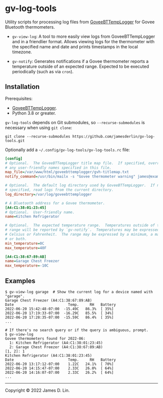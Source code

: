 # gv-log-tools

Utility scripts for processing log files from [GoveeBTTempLogger] for Govee
Bluetooth thermometers.

* `gv-view-log`: A tool to more easily view logs from GoveeBTTempLogger and
  in a friendlier format.  Allows viewing logs for the thermometer with the
  specified name and date and prints timestamps in the local timezone.

* `gv-notify`: Generates notifications if a Govee thermometer reports a
  temperature outside of an expected range.  Expected to be executed
  periodically (such as via `cron`).


## Installation

Prerequisites:

* [GoveeBTTempLogger].
* Python 3.8 or greater.

`gv-log-tools` depends on Git submodules, so `--recurse-submodules` is
necessary when using `git clone`:

```shell
git clone --recurse-submodules https://github.com/jamesderlin/gv-log-tools.git
```

Optionally add a `~/.config/gv-log-tools/gv-log-tools.rc` file:

```ini
[config]
# Optional.  The GoveeBTTempLogger title map file.  If specified, overrides
# any user-friendly names specified in this file.
map_file=/var/www/html/goveebttemplogger/gvh-titlemap.txt
notify_command=/usr/bin/mailx -s "Govee thermometer warning" james@example.com

# Optional.  The default log directory used by GoveeBTTempLogger.  If not
# specified, read logs from the current directory.
log_directory=/var/log/goveebttemplogger

# A Bluetooth address for a Govee thermometer.
[A4:C1:38:01:23:45]
# Optional.  User-friendly name.
name=Kitchen Refrigerator

# Optional.  The expected temperature range.  Temperatures outside of this
# range will be reported by `gv-notify`.  Temperatures may be expressed in
# Celsius or Fahrenheit.  The range may be expressed by a minimum, a maximum,
# or both.
min_temperature=0C
max_temperature=40F

[A4:C1:38:67:89:AB]
name=Garage Chest Freezer
max_temperature=-10C
```


## Examples

```
$ gv-view-log garage  # Show the current log for a device named with "garage".
Garage Chest Freezer (A4:C1:38:67:89:AB)
Date                         Temp.     RH   Battery
2022-06-20 15:42:48-07:00  -15.49C   86.3%  [ 35%]
2022-06-20 17:19:33-07:00  -16.29C   85.5%  [ 34%]
2022-06-20 17:28:35-07:00  -15.59C   86.4%  [ 35%]
...

# If there's no search query or if the query is ambiguous, prompt.
$ gv-view-log
Govee thermometers found for 2022-06:
  1: Kitchen Refrigerator (A4:C1:38:01:23:45)
  2: Garage Chest Freezer (A4:C1:38:67:89:AB)
[1, 2]: 1
Kitchen Refrigerator (A4:C1:38:01:23:45)
Date                         Temp.     RH   Battery
2022-06-20 13:17:12-07:00    1.22C   24.1%  [ 70%]
2022-06-20 14:15:47-07:00    2.33C   26.0%  [ 64%]
2022-06-20 14:16:07-07:00    2.33C   26.2%  [ 64%]
...

```

---

Copyright © 2022 James D. Lin.


[GoveeBTTempLogger]: https://github.com/wcbonner/GoveeBTTempLogger/
